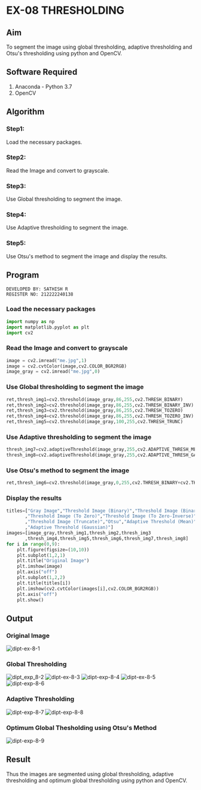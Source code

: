# EX-08 THRESHOLDING
## Aim
To segment the image using global thresholding, adaptive thresholding and Otsu's thresholding using python and OpenCV.

## Software Required
1. Anaconda - Python 3.7
2. OpenCV

## Algorithm
### Step1:
Load the necessary packages.
### Step2:
Read the Image and convert to grayscale.
### Step3:
Use Global thresholding to segment the image.
### Step4:
Use Adaptive thresholding to segment the image.
### Step5:
Use Otsu's method to segment the image and display the results.
## Program
```
DEVELOPED BY: SATHISH R
REGISTER NO: 212222240138
```
### Load the necessary packages
```python
import numpy as np
import matplotlib.pyplot as plt
import cv2
```
### Read the Image and convert to grayscale
```python
image = cv2.imread("me.jpg",1)
image = cv2.cvtColor(image,cv2.COLOR_BGR2RGB)
image_gray = cv2.imread("me.jpg",0)
```
### Use Global thresholding to segment the image
```python
ret,thresh_img1=cv2.threshold(image_gray,86,255,cv2.THRESH_BINARY)
ret,thresh_img2=cv2.threshold(image_gray,86,255,cv2.THRESH_BINARY_INV)
ret,thresh_img3=cv2.threshold(image_gray,86,255,cv2.THRESH_TOZERO)
ret,thresh_img4=cv2.threshold(image_gray,86,255,cv2.THRESH_TOZERO_INV)
ret,thresh_img5=cv2.threshold(image_gray,100,255,cv2.THRESH_TRUNC)
```
### Use Adaptive thresholding to segment the image
```python
thresh_img7=cv2.adaptiveThreshold(image_gray,255,cv2.ADAPTIVE_THRESH_MEAN_C,cv2.THRESH_BINARY,11,2)
thresh_img8=cv2.adaptiveThreshold(image_gray,255,cv2.ADAPTIVE_THRESH_GAUSSIAN_C,cv2.THRESH_BINARY,11,2)
```
### Use Otsu's method to segment the image 
```python
ret,thresh_img6=cv2.threshold(image_gray,0,255,cv2.THRESH_BINARY+cv2.THRESH_OTSU)
```
### Display the results
```python
titles=["Gray Image","Threshold Image (Binary)","Threshold Image (Binary Inverse)"
       ,"Threshold Image (To Zero)","Threshold Image (To Zero-Inverse)"
       ,"Threshold Image (Truncate)","Otsu","Adaptive Threshold (Mean)"
       ,"Adaptive Threshold (Gaussian)"]
images=[image_gray,thresh_img1,thresh_img2,thresh_img3
       ,thresh_img4,thresh_img5,thresh_img6,thresh_img7,thresh_img8]
for i in range(0,9):
    plt.figure(figsize=(10,10))
    plt.subplot(1,2,1)
    plt.title("Original Image")
    plt.imshow(image)
    plt.axis("off")
    plt.subplot(1,2,2)
    plt.title(titles[i])
    plt.imshow(cv2.cvtColor(images[i],cv2.COLOR_BGR2RGB))
    plt.axis("off")
    plt.show()
```
## Output
### Original Image
![dipt-ex-8-1](https://github.com/r-sathish-02/THRESHOLDING-/assets/118787261/4deb48ac-6422-4dba-ae6a-db6d3877b419)


### Global Thresholding
![dipt_exp_8-2](https://github.com/r-sathish-02/THRESHOLDING-/assets/118787261/ba8db646-d71e-4832-8679-005bb41b2ab3)
![dipt-ex-8-3](https://github.com/r-sathish-02/THRESHOLDING-/assets/118787261/eace1834-d9ed-4c22-855a-dcdbd3eec487)
![dipt-exp-8-4](https://github.com/r-sathish-02/THRESHOLDING-/assets/118787261/8a8d0b4f-958e-40e4-ac15-9045d4c71fc8)
![dipt-ex-8-5](https://github.com/r-sathish-02/THRESHOLDING-/assets/118787261/52663d0a-05f0-4272-afcb-87877d014978)
![dipt-exp-8-6](https://github.com/r-sathish-02/THRESHOLDING-/assets/118787261/ee723e75-dac5-47f3-917c-4b50b80bcece)




### Adaptive Thresholding
![dipt-exp-8-7](https://github.com/r-sathish-02/THRESHOLDING-/assets/118787261/80694b93-6cae-49c2-a852-6cc56c2bfcb2)
![dipt-exp-8-8](https://github.com/r-sathish-02/THRESHOLDING-/assets/118787261/7d6c32f9-8606-474e-bd42-c46cdbbb53df)



### Optimum Global Thesholding using Otsu's Method
![dipt-exp-8-9](https://github.com/r-sathish-02/THRESHOLDING-/assets/118787261/99a10eba-728e-4b30-a4cb-f7d8a0e3f22a)


## Result
Thus the images are segmented using global thresholding, adaptive thresholding and optimum global thresholding using python and OpenCV.
